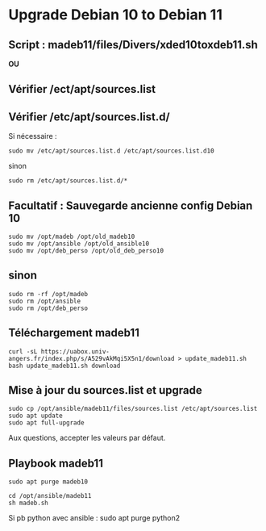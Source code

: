 # Upgrade Debian 10 to Debian 11


## Script : madeb11/files/Divers/xded10toxdeb11.sh

**OU**

## Vérifier /ect/apt/sources.list
## Vérifier /etc/apt/sources.list.d/

Si nécessaire :

	sudo mv /etc/apt/sources.list.d /etc/apt/sources.list.d10

sinon
	
	sudo rm /etc/apt/sources.list.d/*

## Facultatif : Sauvegarde ancienne config Debian 10

	sudo mv /opt/madeb /opt/old_madeb10
	sudo mv /opt/ansible /opt/old_ansible10
	sudo mv /opt/deb_perso /opt/old_deb_perso10

## sinon

	sudo rm -rf /opt/madeb
	sudo rm /opt/ansible
	sudo rm /opt/deb_perso

## Téléchargement madeb11

	curl -sL https://uabox.univ-angers.fr/index.php/s/A529vAkMqi5X5n1/download > update_madeb11.sh
	bash update_madeb11.sh download

## Mise à jour du sources.list et upgrade 

	sudo cp /opt/ansible/madeb11/files/sources.list /etc/apt/sources.list
	sudo apt update
	sudo apt full-upgrade

Aux questions, accepter les valeurs par défaut.

## Playbook madeb11

	sudo apt purge madeb10

	cd /opt/ansible/madeb11
	sh madeb.sh

Si pb python avec ansible :
	sudo apt purge python2